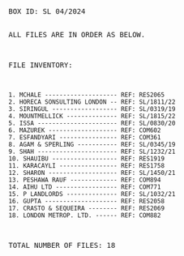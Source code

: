 <html><head><meta name="color-scheme" content="light dark"></head><body><pre style="word-wrap: break-word; white-space: pre-wrap;">BOX ID: SL 04/2024

ALL FILES ARE IN ORDER AS BELOW. 

FILE INVENTORY: 

    1. MCHALE -------------------- REF: RES2065 
    2. HORECA SONSULTING LONDON -- REF: SL/1811/22 
    3. SIRINGUL ------------------ REF: SL/0319/19
    4. MOUNTMELLICK -------------- REF: SL/1815/22
    5. ISSA ---------------------- REF: SL/0830/20
    6. MAZUREK ------------------- REF: COM602 
    7. ESFANDYARI ---------------- REF: COM361
    8. AGAM & SPERLING ----------- REF: SL/0345/19
    9. SHAH ---------------------- REF: SL/1232/21
    10. SHAUIBU ------------------ REF: RES1919
    11. KARACAYLI ---------------- REF: RES1758
    12. SHARON ------------------- REF: SL/1450/21
    13. PESHAWA RAUF ------------- REF: COM894
    14. AIHU LTD ----------------- REF: COM771
    15. P LANDLORDS -------------- REF: SL/1032/21
    16. GUPTA -------------------- REF: RES2058
    17. CRASTO & SEQUEIRA -------- REF: RES2069
    18. LONDON METROP. LTD. ------ REF: COM882

TOTAL NUMBER OF FILES: 18</pre></body></html>
